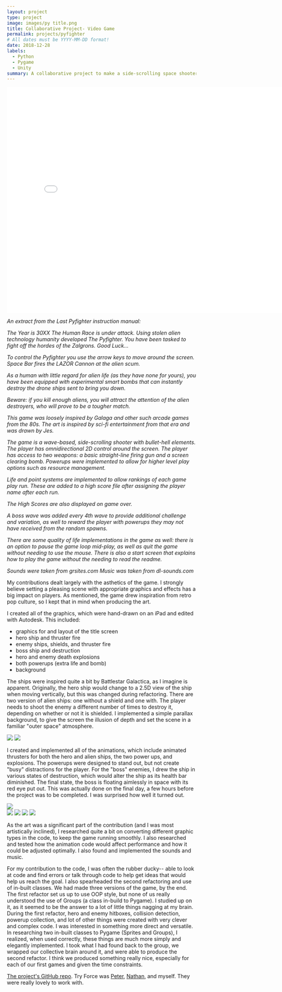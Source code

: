 ```yaml
---
layout: project
type: project
image: images/py title.png
title: Collaborative Project- Video Game
permalink: projects/pyfighter
# All dates must be YYYY-MM-DD format!
date: 2018-12-28
labels:
  - Python
  - Pygame
  - Unity
summary: A collaborative project to make a side-scrolling space shooter called "The Last PyFighter." Our team, "Try Force," created this game in a very short amount of time.
---
```


<iframe width = "800" height = "600" src="../images/pygame demo.mp4" frameborder="0" allowfullscreen="true"> </iframe>
</figure>

*An extract from the Last Pyfighter instruction manual:*

*The Year is 30XX*
*The Human Race is under attack.*
*Using stolen alien technology humanity developed The Pyfighter.*
*You have been tasked to fight off the hordes of the Zalgrons.*
*Good Luck...*

*To control the Pyfighter you use the arrow keys to move around the screen. Space Bar fires the LAZOR Cannon at the alien scum.*

*As a human with little regard for alien life (as they have none for yours), you have been equipped with experimental smart bombs that can instantly destroy the drone ships sent to bring you down.* 

*Beware: if you kill enough aliens, you will attract the attention of the alien destroyers, who will prove to be a tougher match.* 

*This game was loosely inspired by Galaga and other such arcade games from the 80s. The art is inspired by sci-fi entertainment from that era and was drawn by Jes.* 

*The game is a wave-based, side-scrolling shooter with bullet-hell elements. The player has omnidirectional 2D control around the screen. The player has access to two weapons: a basic straight-line firing gun and a screen clearing bomb. Powerups were implemented to allow for higher level play options such as resource management.* 

*Life and point systems are implemented to allow rankings of each game play run. These are added to a high score file after assigning the player name after each run.* 

*The High Scores are also displayed on game over.* 

*A boss wave was added every 4th wave to provide additional challenge and variation, as well to reward the player with powerups they may not have received from the random spawns.* 

*There are some quality of life implementations in the game as well: there is an option to pause the game loop mid-play, as well as quit the game without needing to use the mouse. There is also a start screen that explains how to play the game without the needing to read the readme.* 

*Sounds were taken from grsites.com 
Music was taken from dl-sounds.com*

My contributions dealt largely with the asthetics of the game. I strongly believe setting a pleasing scene with appropriate graphics and effects has a big impact on players. As mentioned, the game drew inspiration from retro pop culture, so I kept that in mind when producing the art.  

I created all of the graphics, which were hand-drawn on an iPad and edited with Autodesk. 
This included: 
- graphics for and layout of the title screen
- hero ship and thruster fire
- enemy ships, shields, and thruster fire
- boss ship and destruction
- hero and enemy death explosions
- both powerups (extra life and bomb) 
- background

The ships were inspired quite a bit by Battlestar Galactica, as I imagine is apparent. Originally, the hero ship would change to a 2.5D view of the ship when moving vertically, but this was changed during refactoring. There are two version of alien ships: one without a shield and one with. The player needs to shoot the enemy a different number of times to destroy it, depending on whether or not it is shielded. I implemented a simple parallax background, to give the screen the illusion of depth and set the scene in a familiar "outer space" atmosphere.

<div class="ui medium rounded images">
  <img class="ui image" src="../images/pyfighter title.png">
  <img class="ui image" src="../images/pyfighter wave.png">
</div>

I created and implemented all of the animations, which include animated thrusters for both the hero and alien ships, the two power ups, and explosions. The powerups were designed to stand out, but not create "busy" distractions for the player. For the "boss" enemies, I drew the ship in various states of destruction, which would alter the ship as its health bar diminished. The final state, the boss is floating aimlessly in space with its red eye put out. This was actually done on the final day, a few hours before the project was to be completed. I was surprised how well it turned out.

<img class="ui medium centered rounded image" src="../images/pyfighter boss 1.png">

<div class="ui small rounded images">
  <img class="ui image" src="../images/pyfighter boss 2.png">
  <img class="ui image" src="../images/pyfighter boss 3.png">
  <img class="ui image" src="../images/pyfighter boss 4.png">
  <img class="ui image" src="../images/pyfighter boss 5.png">
</div>

As the art was a significant part of the contribution (and I was most artistically inclined), I researched quite a bit on converting different graphic types in the code, to keep the game running smoothly. I also researched and tested how the animation code would affect performance and how it could be adjusted optimally.  I also found and implemented the sounds and music.

For my contribution to the code, I was often the rubber ducky-- able to look at code and find errors or talk through code to help get ideas that would help us reach the goal. I also spearheaded the second refactoring and use of in-built classes. We had made three versions of the game, by the end. The first refactor set us up to use OOP style, but none of us really understood the use of Groups (a class in-build to Pygame). I studied up on it, as it seemed to be the answer to a lot of little things nagging at my brain. During the first refactor, hero and enemy hitboxes, collision detection, powerup collection, and lot of other things were created with very clever and complex code. I was interested in something more direct and versatile. In researching two in-built classes to Pygame (Sprites and Groups), I realized, when used correctly, these things are much more simply and elegantly implemented. I took what I had found back to the group, we wrapped our collective brain around it, and were able to produce the second refactor. I think we produced something really nice, especially for each of our first games and given the time constraints.

[The project's GitHub repo](https://github.com/Demi-hero/UoN_Game_Project).
Try Force was [Peter](https://github.com/ExcessGravitas), [Nathan](https://github.com/Demi-hero/), and myself. They were really lovely to work with.
